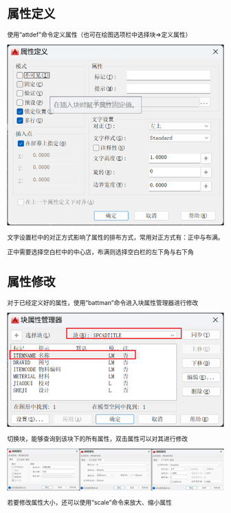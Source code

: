 # 属性定义

使用“attdef”命令定义属性（也可在绘图选项栏中选择块=>定义属性）

![Snipaste_2024-03-18_15-10-25](assets/Snipaste_2024-03-18_15-10-25.png)

文字设置栏中的对正方式影响了属性的排布方式，常用对正方式有：正中与布满。

正中需要选择空白栏中的中心店，布满则选择空白栏的左下角与右下角

# 属性修改

对于已经定义好的属性，使用“battman”命令进入块属性管理器进行修改

![Snipaste_2024-03-18_15-13-59](assets/Snipaste_2024-03-18_15-13-59.png)

切换块，能够查询到该块下的所有属性，双击属性可以对其进行修改

![Snipaste_2024-03-18_15-15-13](assets/Snipaste_2024-03-18_15-15-13.png)

若要修改属性大小，还可以使用“scale”命令来放大、缩小属性